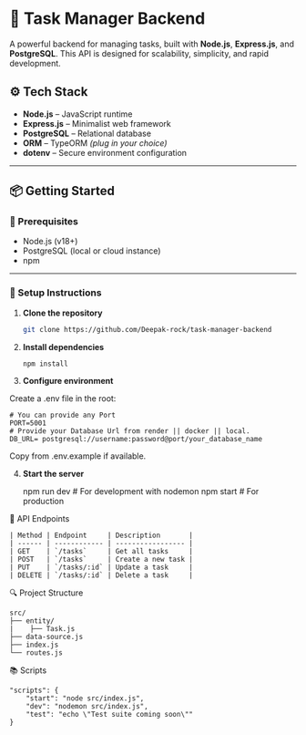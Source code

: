 # 🧠 Task Manager Backend

A powerful backend for managing tasks, built with **Node.js**, **Express.js**, and **PostgreSQL**. This API is designed for scalability, simplicity, and rapid development.

## ⚙️ Tech Stack

- **Node.js** – JavaScript runtime
- **Express.js** – Minimalist web framework
- **PostgreSQL** – Relational database
- **ORM** – TypeORM *(plug in your choice)*
- **dotenv** – Secure environment configuration

---

## 📦 Getting Started

### 🔧 Prerequisites

- Node.js (v18+)
- PostgreSQL (local or cloud instance)
- npm

---

### 🚀 Setup Instructions

1. **Clone the repository**

    ```bash
    git clone https://github.com/Deepak-rock/task-manager-backend


2. **Install dependencies**

    ```bash
    npm install


3. **Configure environment**

Create a .env file in the root:

    # You can provide any Port
    PORT=5001
    # Provide your Database Url from render || docker || local.  
    DB_URL= postgresql://username:password@port/your_database_name 

Copy from .env.example if available.


4. **Start the server**

    npm run dev     # For development with nodemon
    npm start       # For production


🧠 API Endpoints

    | Method | Endpoint     | Description       |
    | ------ | ------------ | ----------------- |
    | GET    | `/tasks`     | Get all tasks     |
    | POST   | `/tasks`     | Create a new task |
    | PUT    | `/tasks/:id` | Update a task     |
    | DELETE | `/tasks/:id` | Delete a task     |


🔍 Project Structure

    src/
    ├── entity/
    |    ├── Task.js
    ├── data-source.js
    ├── index.js
    └── routes.js

📚 Scripts

    "scripts": {
        "start": "node src/index.js",
        "dev": "nodemon src/index.js",
        "test": "echo \"Test suite coming soon\""
    }
